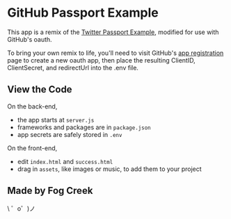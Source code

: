 GitHub Passport Example
========================

This app is a remix of the [Twitter Passport Example](https://glitch.com/~twitter-passport-example), modified for use with GitHub's oauth.

To bring your own remix to life, you'll need to visit GitHub's [app registration](https://github.com/settings/applications/new) page to create a new oauth app, then place the resulting ClientID, ClientSecret, and redirectUrl into the .env file.

## View the Code

On the back-end,
- the app starts at `server.js`
- frameworks and packages are in `package.json`
- app secrets are safely stored in `.env`

On the front-end,
- edit `index.html` and `success.html`
- drag in `assets`, like images or music, to add them to your project


Made by Fog Creek
-----------------

\ ゜o゜)ノ

